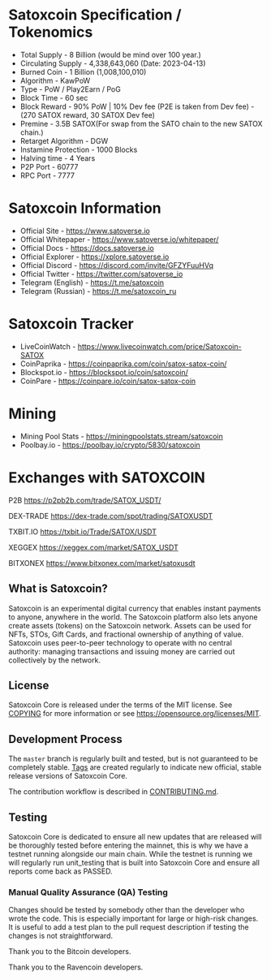 Satoxcoin Specification / Tokenomics
==================================
* Total Supply            - 8 Billion (would be mind over 100 year.)
* Circulating Supply      - 4,338,643,060 (Date: 2023-04-13)
* Burned Coin             - 1 Billion (1,008,100,010)
* Algorithm               - KawPoW
* Type                    - PoW / Play2Earn / PoG
* Block Time              - 60 sec
* Block Reward            - 90% PoW | 10% Dev fee (P2E is taken from Dev fee) - (270 SATOX reward, 30 SATOX Dev fee)
* Premine                 - 3.5B SATOX(For swap from the SATO chain to the new SATOX chain.)
* Retarget Algorithm      - DGW
* Instamine Protection    - 1000 Blocks
* Halving time            - 4 Years
* P2P Port                - 60777
* RPC Port                - 7777


Satoxcoin Information
==================================

* Official Site       - https://www.satoverse.io
* Official Whitepaper - https://www.satoverse.io/whitepaper/ 
* Official Docs       - https://docs.satoverse.io
* Official Explorer   - https://xplore.satoverse.io
* Official Discord    - https://discord.com/invite/GFZYFuuHVq
* Official Twitter    - https://twitter.com/satoverse_io
* Telegram (English)  - https://t.me/satoxcoin
* Telegram (Russian)  - https://t.me/satoxcoin_ru

Satoxcoin Tracker
==================================
* LiveCoinWatch      - https://www.livecoinwatch.com/price/Satoxcoin-SATOX
* CoinPaprika        - https://coinpaprika.com/coin/satox-satox-coin/
* Blockspot.io       - https://blockspot.io/coin/satoxcoin/
* CoinPare           - https://coinpare.io/coin/satox-satox-coin

Mining
==================================
* Mining Pool Stats  - https://miningpoolstats.stream/satoxcoin
* Poolbay.io         - https://poolbay.io/crypto/5830/satoxcoin


Exchanges with SATOXCOIN
==================================

P2B
https://p2pb2b.com/trade/SATOX_USDT/

DEX-TRADE
https://dex-trade.com/spot/trading/SATOXUSDT

TXBIT.IO
https://txbit.io/Trade/SATOX/USDT

XEGGEX
https://xeggex.com/market/SATOX_USDT

BITXONEX
https://www.bitxonex.com/market/satoxusdt


What is Satoxcoin?
-----------------
Satoxcoin is an experimental digital currency that enables instant payments to anyone, anywhere in the world. The Satoxcoin platform also lets anyone create assets (tokens) on the Satoxcoin network. Assets can be used for NFTs, STOs, Gift Cards, and fractional ownership of anything of value. Satoxcoin uses peer-to-peer technology to operate with no central authority: managing transactions and issuing money are carried out collectively by the network.

License
-------

Satoxcoin Core is released under the terms of the MIT license. 
See [COPYING](COPYING) for more information or see https://opensource.org/licenses/MIT.

Development Process
-------------------

The `master` branch is regularly built and tested, but is not guaranteed to be
completely stable. [Tags](https://github.com/satoverse/Satoxcoin/tags) are created
regularly to indicate new official, stable release versions of Satoxcoin Core.

The contribution workflow is described in [CONTRIBUTING.md](CONTRIBUTING.md).

Testing
-------
Satoxcoin Core is dedicated to ensure all new updates that are released will be thoroughly tested before entering the mainnet, this is why we have a testnet running alongside our main chain. While the testnet is running we will regularly run unit_testing that is built into Satoxcoin Core and ensure all reports come back as PASSED.


### Manual Quality Assurance (QA) Testing

Changes should be tested by somebody other than the developer who wrote the
code. This is especially important for large or high-risk changes. It is useful
to add a test plan to the pull request description if testing the changes is
not straightforward.


Thank you to the Bitcoin developers.

Thank you to the Ravencoin developers.
